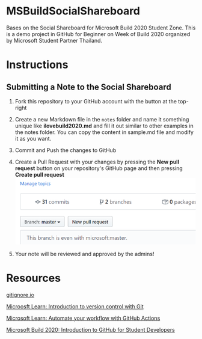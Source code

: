 # MSBuildSocialShareboard
Bases on the Social Shareboard for Microsoft Build 2020 Student Zone. This is a demo project in GitHub for Beginner on Week of Build 2020 organized by Microsoft Student Partner Thailand.

# Instructions

## Submitting a Note to the Social Shareboard

1. Fork this repository to your GitHub account with the button at the top-right

2. Create a new Markdown file in the `notes` folder and name it something unique like **ilovebuild2020.md** and fill it out similar to other examples in the notes folder. You can copy the content in sample.md file and modify it as you want.

3. Commit and Push the changes to GitHub

4. Create a Pull Request with your changes by pressing the **New pull request** button on your repository's GitHub page and then pressing **Create pull request**
![Pull Request Example](pullrequest.png)

5. Your note will be reviewed and approved by the admins!

# Resources
[gitignore.io](https://www.toptal.com/developers/gitignore)

[Microosft Learn: Introduction to version control with Git](https://docs.microsoft.com/en-us/learn/paths/intro-to-vc-git/)

[Microsoft Learn: Automate your workflow with GitHub Actions](https://docs.microsoft.com/en-us/learn/paths/automate-workflow-github-actions/)

[Microsoft Build 2020: Introduction to GitHub for Student Developers](https://mybuild.microsoft.com/sessions/d29ddc03-a873-41df-bb4e-5c0af5bf7b5c?source=sessions)

